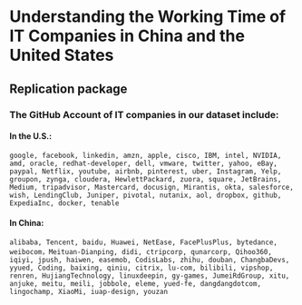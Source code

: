 # Understanding the Working Time of IT Companies in China and the United States

## Replication package

### The GitHub Account of IT companies in our dataset include:
#### In the U.S.:
    google, facebook, linkedin, amzn, apple, cisco, IBM, intel, NVIDIA, amd, oracle, redhat-developer, dell, vmware, twitter, yahoo, eBay, paypal, Netflix, youtube, airbnb, pinterest, uber, Instagram, Yelp, groupon, zynga, cloudera, HewlettPackard, zuora, square, JetBrains, Medium, tripadvisor, Mastercard, docusign, Mirantis, okta, salesforce, wish, LendingClub, Juniper, pivotal, nutanix, aol, dropbox, github, ExpediaInc, docker, tenable
#### In China:
    alibaba, Tencent, baidu, Huawei, NetEase, FacePlusPlus, bytedance, weibocom，Meituan-Dianping, didi, ctripcorp, qunarcorp, Qihoo360, iqiyi, jpush, haiwen, easemob, CodisLabs, zhihu, douban, ChangbaDevs, yyued, Coding, baixing, qiniu, citrix, lu-com, bilibili, vipshop, renren, HujiangTechnology, linuxdeepin, gy-games, JumeiRdGroup, xitu, anjuke, meitu, meili, jobbole, eleme, yued-fe, dangdangdotcom, lingochamp, XiaoMi, iuap-design, youzan

